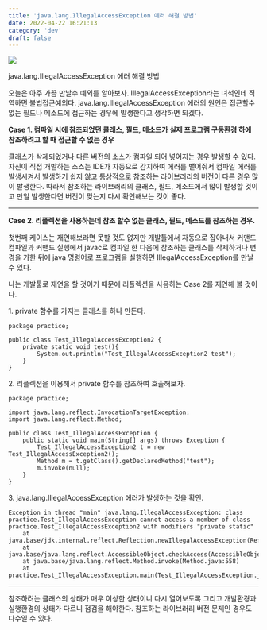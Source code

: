 ```yaml
---
title: 'java.lang.IllegalAccessException 에러 해결 방법'
date: 2022-04-22 16:21:13
category: 'dev'
draft: false
---
```


![](https://blog.kakaocdn.net/dn/bq1mjq/btqAE8hR4Zg/8T9fcb2psHQ7TkZIq39RNK/img.png)

java.lang.IllegalAccessException 에러 해결 방법

오늘은 아주 가끔 만날수 예외를 알아보자. IllegalAccessException라는 녀석인데 직역하면 불법접근예외다. java.lang.IllegalAccessException 에러의 원인은 접근할수 없는 필드나 메소드에 접근하는 경우에 발생한다고 생각하면 되겠다. 

**Case 1. 컴파일 시에 참조되었던 클래스, 필드, 메소드가 실제 프로그램 구동환경 하에 참조하려고 할 때 접근할 수 없는 경우**

클래스가 삭제되었거나 다른 버전의 소스가 컴파일 되어 넣어지는 경우 발생할 수 있다. 자신이 직접 개발하는 소스는 IDE가 자동으로 감지하여 에러를 뱉어줘서 컴파일 에러를 발생시켜서 발생하기 쉽지 않고 통상적으로 참조하는 라이브러리의 버전이 다른 경우 많이 발생한다. 따라서 참조하는 라이브러리의 클래스, 필드, 메소드에서 많이 발생할 것이고 만일 발생한다면 버전이 맞는지 다시 확인해보는 것이 좋다.

* * *

**Case 2. 리플렉션을 사용하는데 참조 할수 없는 클래스, 필드, 메소드를 참조하는 경우.**

첫번째 케이스는 재연해보라면 못할 것도 없지만 개발툴에서 자동으로 잡아내서 커맨드 컴파일과 커맨드 실행에서 javac로 컴파일 한 다음에 참조하는 클래스를 삭제하거나 변경을 가한 뒤에 java 명령어로 프로그램을 실행하면 IllegalAccessException를 만날 수 있다. 

나는 개발툴로 재연을 할 것이기 때문에 리플렉션을 사용하는 Case 2를 재연해 볼 것이다. 

1\. private 함수를 가지는 클래스를 하나 만든다. 

    package practice;
    
    public class Test_IllegalAccessException2 {
        private static void test(){
            System.out.println("Test_IllegalAccessException2 test");
        }
    }
    

2\. 리플렉션을 이용해서 private 함수를 참조하여 호출해보자.

    package practice;
    
    import java.lang.reflect.InvocationTargetException;
    import java.lang.reflect.Method;
    
    public class Test_IllegalAccessException {
        public static void main(String[] args) throws Exception {
            Test_IllegalAccessException2 t = new Test_IllegalAccessException2();
            Method m = t.getClass().getDeclaredMethod("test");
            m.invoke(null);
        }
    }
    

3\. java.lang.IllegalAccessException 에러가 발생하는 것을 확인.

    Exception in thread "main" java.lang.IllegalAccessException: class practice.Test_IllegalAccessException cannot access a member of class practice.Test_IllegalAccessException2 with modifiers "private static"
    	at java.base/jdk.internal.reflect.Reflection.newIllegalAccessException(Reflection.java:361)
    	at java.base/java.lang.reflect.AccessibleObject.checkAccess(AccessibleObject.java:591)
    	at java.base/java.lang.reflect.Method.invoke(Method.java:558)
    	at practice.Test_IllegalAccessException.main(Test_IllegalAccessException.java:10)

* * *

참조하려는 클래스의 상태가 매우 이상한 상태이니 다시 열어보도록 그리고 개발환경과 실행환경의 상태가 다르니 점검을 해야한다. 참조하는 라이브러리 버전 문제인 경우도 다수일 수 있다.
